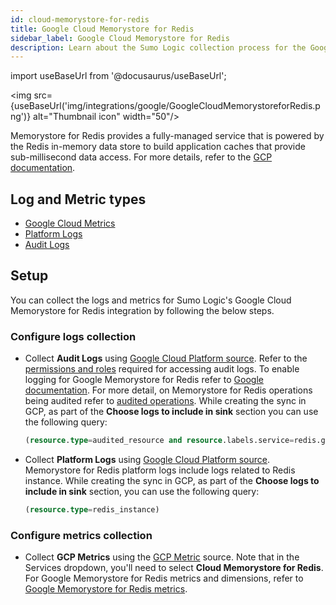 ```yaml
---
id: cloud-memorystore-for-redis
title: Google Cloud Memorystore for Redis
sidebar_label: Google Cloud Memorystore for Redis
description: Learn about the Sumo Logic collection process for the Google Cloud Memorystore for Redis service.
---
```


import useBaseUrl from '@docusaurus/useBaseUrl';

<img src={useBaseUrl('img/integrations/google/GoogleCloudMemorystoreforRedis.png')} alt="Thumbnail icon" width="50"/>

Memorystore for Redis provides a fully-managed service that is powered by the Redis in-memory data store to build application caches that provide sub-millisecond data access. For more details, refer to the [GCP documentation](https://cloud.google.com/memorystore/docs/redis/redis-overview).

## Log and Metric types

* [Google Cloud Metrics](https://cloud.google.com/monitoring/api/metrics_gcp)
* [Platform Logs](https://docs.aws.amazon.com/appflow/latest/userguide/monitoring-cloudwatch.html)
* [Audit Logs](https://docs.aws.amazon.com/appflow/latest/userguide/appflow-cloudtrail-logs.html)

## Setup

You can collect the logs and metrics for Sumo Logic's Google Cloud Memorystore for Redis integration by following the below steps.

### Configure logs collection

* Collect **Audit Logs** using [Google Cloud Platform source](/docs/send-data/hosted-collectors/google-source/google-cloud-platform-source). Refer to the [permissions and roles](https://cloud.google.com/memorystore/docs/redis/audit-logs#audit_log_permissions) required for accessing audit logs. To enable logging for Google Memorystore for Redis refer to [Google documentation](https://cloud.google.com/memorystore/docs/redis/audit-logs#enabling_audit_logging). For more detail, on Memorystore for Redis operations being audited refer to [audited operations](https://cloud.google.com/memorystore/docs/redis/audit-logs#audited_operations). While creating the sync in GCP, as part of the **Choose logs to include in sink** section you can use the following query:
   ```sql
   (resource.type=audited_resource and resource.labels.service=redis.googleapis.com)
   ```

* Collect **Platform Logs** using [Google Cloud Platform source](/docs/send-data/hosted-collectors/google-source/google-cloud-platform-source). Memorystore for Redis platform logs include logs related to Redis instance. While creating the sync in GCP, as part of the **Choose logs to include in sink** section, you can use the following query:
   ```sql
   (resource.type=redis_instance)
   ```


### Configure metrics collection

* Collect **GCP Metrics** using the [GCP Metric](/docs/send-data/hosted-collectors/google-source/gcp-metrics-source/) source. Note that in the Services dropdown, you'll need to select **Cloud Memorystore for Redis**. For Google Memorystore for Redis metrics and dimensions, refer to [Google Memorystore for Redis metrics](https://cloud.google.com/monitoring/api/metrics_gcp#gcp-redis).